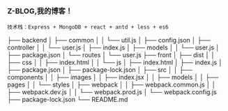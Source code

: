 ### Z-BLOG,我的博客！
```
技术栈：Express + MongoDB + react + antd + less + es6

```
├── backend
│   ├── common
│   │   └── util.js
│   ├── config.json
│   ├── controller
│   │   └── user.js
│   ├── index.js
│   ├── models
│   │   └── user.js
│   ├── package.json
│   └── routes
│       └── user.js
├── front
│   ├── dist
│   │   ├── css
│   │   ├── index.html
│   │   └── js
│   ├── index.html
│   ├── index.js
│   ├── package.json
│   ├── package-lock.json
│   ├── src
│   │   ├── components
│   │   ├── images
│   │   ├── index.jsx
│   │   ├── models
│   │   ├── pages
│   │   └── styles
│   ├── webpack
│   │   ├── webpack.common.js
│   │   ├── webpack.dev.js
│   │   └── webpack.prod.js
│   └── webpack.config.js
├── package-lock.json
└── README.md